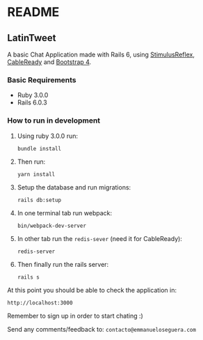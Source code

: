 # README

## LatinTweet

A basic Chat Application made with Rails 6, using [StimulusReflex](https://docs.stimulusreflex.com), [CableReady](https://github.com/hopsoft/cable_ready]) and [Bootstrap 4](https://getbootstrap.com).

### Basic Requirements

- Ruby 3.0.0
- Rails 6.0.3

### How to run in development

1. Using ruby 3.0.0 run:

   `bundle install`

2. Then run:

   `yarn install`

3. Setup the database and run migrations:

   `rails db:setup`

4. In one terminal tab run webpack:

   `bin/webpack-dev-server`

5. In other tab run the `redis-sever` (need it for CableReady):

   `redis-server`

6. Then finally run the rails server:

   `rails s`

At this point you should be able to check the application in:

`http://localhost:3000`

Remember to sign up in order to start chating :)

Send any comments/feedback to: `contacto@emmanueloseguera.com`
